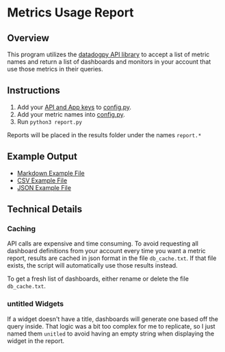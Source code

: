# Metrics Usage Report

## Overview

This program utilizes the [datadogpy API library](https://github.com/DataDog/datadogpy) to accept a list of metric names and return a list of dashboards and monitors in your account that use those metrics in their queries.


## Instructions

1. Add your [API and App keys](https://docs.datadoghq.com/api/latest/authentication/) to [config.py](config.py).
2. Add your metric names into [config.py](config.py).
3. Run `python3 report.py`

Reports will be placed in the results folder under the names `report.*`

## Example Output

- [Markdown Example File](results/example_usage_report.md)
- [CSV Example File](results/example_usage_report.csv)
- [JSON Example File](results/example_usage_report.json)

## Technical Details 

### Caching

API calls are expensive and time consuming. To avoid requesting all dashboard definitions from your account every time you want a metric report, results are cached in json format in the file `db_cache.txt`. If that file exists, the script will automatically use those results instead.

To get a fresh list of dashboards, either rename or delete the file `db_cache.txt`.

### untitled Widgets

If a widget doesn't have a title, dashboards will generate one based off the query inside. That logic was a bit too complex for me to replicate, so I just named them `unitled` to avoid having an empty string when displaying the widget in the report.
